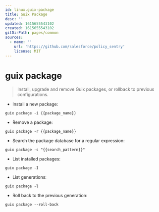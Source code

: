 ```yaml
---
id: linux.guix-package
title: Guix Package
desc: ''
updated: 1615655543102
created: 1615655543102
gitDirPath: pages/common
sources:
  - name: ''
    url: 'https://github.com/salesforce/policy_sentry'
    license: MIT
---
```

# guix package

> Install, upgrade and remove Guix packages, or rollback to previous configurations.

- Install a new package:

`guix package -i {{package_name}}`

- Remove a package:

`guix package -r {{package_name}}`

- Search the package database for a regular expression:

`guix package -s "{{search_pattern}}"`

- List installed packages:

`guix package -I`

- List generations:

`guix package -l`

- Roll back to the previous generation:

`guix package --roll-back`


